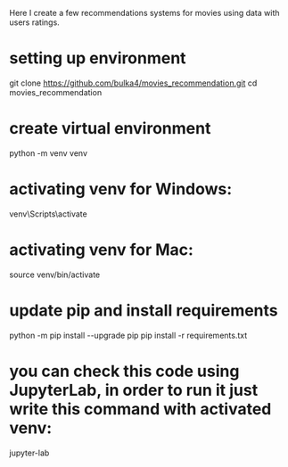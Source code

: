 Here I create a few recommendations systems for movies using data with users ratings.

# setting up environment
git clone https://github.com/bulka4/movies_recommendation.git
cd movies_recommendation
# create virtual environment
python -m venv venv
# activating venv for Windows:
venv\Scripts\activate
# activating venv for Mac:
source venv/bin/activate
# update pip and install requirements
python -m pip install --upgrade pip
pip install -r requirements.txt
# you can check this code using JupyterLab, in order to run it just write this command with activated venv:
jupyter-lab
